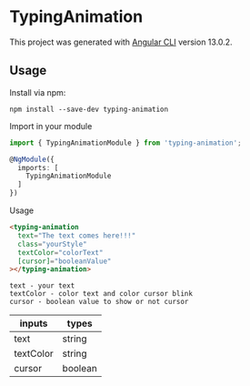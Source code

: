 # TypingAnimation

This project was generated with [Angular CLI](https://github.com/angular/angular-cli) version 13.0.2.

## Usage
Install via npm:
```shell
npm install --save-dev typing-animation
```

Import in your module

```ts
import { TypingAnimationModule } from 'typing-animation';

@NgModule({
  imports: [
    TypingAnimationModule
  ]
})
```

Usage

```html
<typing-animation
  text="The text comes here!!!"
  class="yourStyle"
  textColor="colorText"
  [cursor]="booleanValue"
></typing-animation>
```

```
text - your text
textColor - color text and color cursor blink
cursor - boolean value to show or not cursor
```

| inputs    | types   |
| --------- | ------- |
| text      | string  |
| textColor | string  |
| cursor    | boolean |

